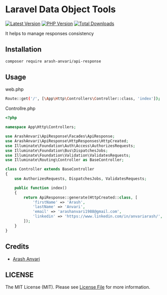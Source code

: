 # Laravel Data Object Tools

<!-- BADGES_START -->
[![Latest Version][badge-release]][packagist]
[![PHP Version][badge-php]][php]
[![Total Downloads][badge-downloads]][downloads]

[badge-tests]: https://github.com/arash-anvari/api-response/actions/workflows/test.yml/badge.svg
[badge-release]: https://img.shields.io/packagist/v/arash-anvari/api-response.svg?style=flat-square&label=release
[badge-php]: https://img.shields.io/packagist/php-v/arash-anvari/api-response.svg?style=flat-square
[badge-downloads]: https://img.shields.io/packagist/dt/arash-anvari/api-response.svg?style=flat-square&colorB=mediumvioletred

[packagist]: https://packagist.org/packages/arash-anvari/api-response
[php]: https://php.net
[downloads]: https://packagist.org/packages/arash-anvari/api-response
[tests]: https://github.com/arash-anvari/api-response/actions/workflows/test.yml
<!-- BADGES_END -->

It helps to manage responses consistency

## Installation

```bash
composer require arash-anvari/api-response
```

## Usage
web.php

```bash
Route::get('/', [\App\Http\Controllers\Controller::class, 'index']);
```

Controllre.php
```php
<?php

namespace App\Http\Controllers;

use ArashAnvari\ApiResponse\Facades\ApiResponse;
use ArashAnvari\ApiResponse\HttpResponses\HttpCreated;
use Illuminate\Foundation\Auth\Access\AuthorizesRequests;
use Illuminate\Foundation\Bus\DispatchesJobs;
use Illuminate\Foundation\Validation\ValidatesRequests;
use Illuminate\Routing\Controller as BaseController;

class Controller extends BaseController
{
    use AuthorizesRequests, DispatchesJobs, ValidatesRequests;

    public function index()
    {
        return ApiResponse::generate(HttpCreated::class, [
            'firstName' => 'Arash',
            'lastName' => 'Anvari',
            'email' => 'arashanvari1988@gmail.com',
            'linkedin' => 'https://www.linkedin.com/in/anvariarash/',
        ]);
    }
}
```

## Credits

- [Arash Anvari](https://github.com/arash-anvari)

## LICENSE

The MIT License (MIT). Please see [License File](./LICENSE) for more information.

